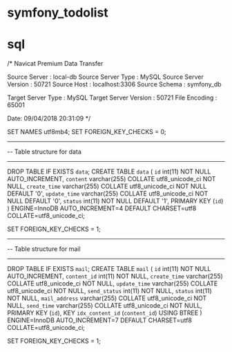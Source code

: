 # symfony_todolist
# sql
/*
 Navicat Premium Data Transfer

 Source Server         : local-db
 Source Server Type    : MySQL
 Source Server Version : 50721
 Source Host           : localhost:3306
 Source Schema         : symfony_db

 Target Server Type    : MySQL
 Target Server Version : 50721
 File Encoding         : 65001

 Date: 09/04/2018 20:31:09
*/

SET NAMES utf8mb4;
SET FOREIGN_KEY_CHECKS = 0;

-- ----------------------------
-- Table structure for data
-- ----------------------------
DROP TABLE IF EXISTS `data`;
CREATE TABLE `data` (
  `id` int(11) NOT NULL AUTO_INCREMENT,
  `content` varchar(255) COLLATE utf8_unicode_ci NOT NULL,
  `create_time` varchar(255) COLLATE utf8_unicode_ci NOT NULL DEFAULT '0',
  `update_time` varchar(255) COLLATE utf8_unicode_ci NOT NULL DEFAULT '0',
  `status` int(11) NOT NULL DEFAULT '1',
  PRIMARY KEY (`id`)
) ENGINE=InnoDB AUTO_INCREMENT=4 DEFAULT CHARSET=utf8 COLLATE=utf8_unicode_ci;

SET FOREIGN_KEY_CHECKS = 1;


-- ----------------------------
-- Table structure for mail
-- ----------------------------
DROP TABLE IF EXISTS `mail`;
CREATE TABLE `mail` (
  `id` int(11) NOT NULL AUTO_INCREMENT,
  `content_id` int(11) NOT NULL,
  `create_time` varchar(255) COLLATE utf8_unicode_ci NOT NULL,
  `update_time` varchar(255) COLLATE utf8_unicode_ci NOT NULL,
  `send_status` int(11) NOT NULL,
  `status` int(11) NOT NULL,
  `mail_address` varchar(255) COLLATE utf8_unicode_ci NOT NULL,
  `send_time` varchar(255) COLLATE utf8_unicode_ci NOT NULL,
  PRIMARY KEY (`id`),
  KEY `idx_content_id` (`content_id`) USING BTREE
) ENGINE=InnoDB AUTO_INCREMENT=7 DEFAULT CHARSET=utf8 COLLATE=utf8_unicode_ci;

SET FOREIGN_KEY_CHECKS = 1;